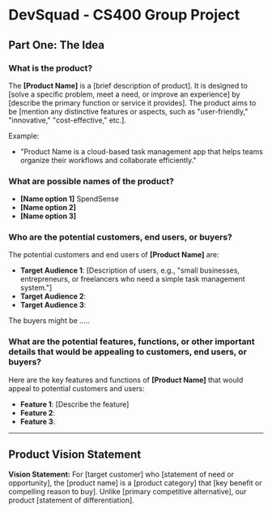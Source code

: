 # DevSquad - CS400 Group Project

## Part One: The Idea

### What is the product?

The **[Product Name]** is a [brief description of product]. It is designed to [solve a specific problem, meet a need, or improve an experience] by [describe the primary function or service it provides]. The product aims to be [mention any distinctive features or aspects, such as "user-friendly," "innovative," "cost-effective," etc.].

Example:

- "Product Name is a cloud-based task management app that helps teams organize their workflows and collaborate efficiently."

### What are possible names of the product?

- **[Name option 1]** SpendSense
- **[Name option 2]**
- **[Name option 3]**

### Who are the potential customers, end users, or buyers?

The potential customers and end users of **[Product Name]** are:

- **Target Audience 1**: [Description of users, e.g., "small businesses, entrepreneurs, or freelancers who need a simple task management system."]
- **Target Audience 2**:
- **Target Audience 3**:

The buyers might be .....

### What are the potential features, functions, or other important details that would be appealing to customers, end users, or buyers?

Here are the key features and functions of **[Product Name]** that would appeal to potential customers and users:

- **Feature 1**: [Describe the feature]
- **Feature 2**:
- **Feature 3**:

---

## Product Vision Statement

**Vision Statement:**
For [target customer] who [statement of need or opportunity], the [product name] is a [product category] that [key benefit or compelling reason to buy]. Unlike [primary competitive alternative], our product [statement of differentiation].
